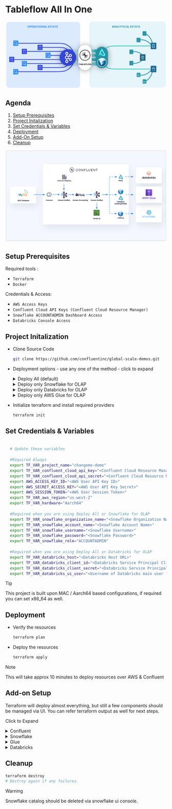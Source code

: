 # Tableflow All In One

![Tableflow](common/images/tableflow.png) 

## **Agenda**
1. [Setup Prerequisites](#step-1)
2. [Project Initalization](#step-2)
3. [Set Credentials & Variables](#step-3)
4. [Deployment](#step-4)
5. [Add-On Setup](#step-5)
6. [Cleanup](#step-6)

![Architecture](common/images/architecture.png) 

## <a name="step-1"></a>Setup Prerequisites
Required tools :
  - `Terraform`
  - `Docker`

Credentials & Access:
  - `AWS Access Keys`
  - `Confluent Cloud API Keys (Confluent Cloud Resource Manager)`
  - `Snowflake ACCOUNTADMIN Dashboard Access`
  - `Databricks Console Access`

## <a name="step-2"></a>Project Initalization
  - Clone Source Code
    
    ```bash
    git clone https://github.com/confluentinc/global-scale-demos.git
    ```
  - Deployment options - use any one of the method - click to expand
    <details>
      <summary>Deploy All (default)</summary>
    
      ```bash
      cd global-scale-demos/oltp-to-olap/deploy-all
      ```
    </details>
    <details>
      <summary>Deploy only Snowflake for OLAP</summary>
    
      ```bash
      cd global-scale-demos/oltp-to-olap/deploy-all
      export TF_VAR_enable_olap_databricks=false
      export TF_VAR_enable_olap_glue=false
      ```
    </details>
    <details>
      <summary>Deploy only Databricks for OLAP</summary>
    
      ```bash
      cd global-scale-demos/oltp-to-olap/deploy-alone
      export TF_VAR_enable_olap_databricks=true
      ```
    </details>
    <details>
      <summary>Deploy only AWS Glue for OLAP</summary>
    
      ```bash
      cd global-scale-demos/oltp-to-olap/deploy-alone
      export TF_VAR_enable_olap_glue=true
      ```
    </details>

  - Initialize terraform and install required providers
    ```bash
    terraform init
    ```

## <a name="step-3"></a>Set Credentials & Variables
  ```bash

    # Update these variables
    
    #Required Always
    export TF_VAR_project_name="changeme-demo"
    export TF_VAR_confluent_cloud_api_key="<Confluent Cloud Resource Management API Key Name>"
    export TF_VAR_confluent_cloud_api_secret="<Confluent Cloud Resource Management API Key Secret>"
    export AWS_ACCESS_KEY_ID="<AWS User API Key ID>"
    export AWS_SECRET_ACCESS_KEY="<AWS User API Key Secret>"
    export AWS_SESSION_TOKEN="<AWS User Session Token>"
    export TF_VAR_aws_region="us-west-2"
    export TF_VAR_hardware="Aarch64"
    
    #Required when you are using Deploy All or Snowflake for OLAP 
    export TF_VAR_snowflake_organization_name="<Snowflake Organization Name>"
    export TF_VAR_snowflake_account_name="<Snowflake Account Name>"
    export TF_VAR_snowflake_username="<Snowflake Username>"
    export TF_VAR_snowflake_password="<Snowflake Password>"
    export TF_VAR_snowflake_role="ACCOUNTADMIN"
    
    #Required when you are using Deploy All or Databricks for OLAP 
    export TF_VAR_databricks_host="<Databricks Host URL>"
    export TF_VAR_databricks_client_id="<Databricks Service Principal Client ID>"
    export TF_VAR_databricks_client_secret="<Databricks Service Principal Client Secret>"
    export TF_VAR_databricks_ui_user="<Username of Databricks main user for ui access>"
  ```
> [!TIP]
> This project is built upon MAC / Aarch64 based configurations, if required you can set x86_64 as well.

## <a name="step-4"></a>Deployment
- Verify the resources
  ```bash
  terraform plan
  ```
- Deploy the resources
  ```bash
  terraform apply
  ```
> [!NOTE]
> This will take approx 10 minutes to deploy resources over AWS & Confluent

## <a name="step-5"></a>Add-on Setup
 
  Terraform will deploy almost everything, but still a few components should be managed via UI. 
  You can refer terraform output as well for next steps.

  Click to Expand

  <details>
      <summary>Confluent</summary>
      Terraform OLTP module will enable Tableflow for topic: low_stock_alerts with ICEBERG and DELTA format. If tableflow is not in sync or in failed state , you have to resume it. 
  </details>

  <details>
      <summary>Snowflake</summary>
      Tableflow will take some time to save snapshots in AWS s3 buckets, Approx 15 min.
      Once data is sinked, create iceberg table in snowflake. Refer terraform output
      Start queryinig the table.
  </details>

  <details>
      <summary>Glue</summary>
      Refer terraform output and start queryinig the table in AWS Athena.
  </details>

  <details>
      <summary>Databricks</summary>
      Databricks requires to update AWS IAM Role Trust Policy with the role's own ARN for Assume Role. 
      Update Trust Policy is updated based upon the terraform output. 
      Create the table in databricks SQL Workspace with table location in s3, Refer terraform output.
      Start queryinig the table.
  </details>


## <a name="step-6"></a>Cleanup
  ```bash
  terraform destroy 
  # Destroy again if any failures.
  ```
> [!WARNING]
> Snowflake catalog should be deleted via snowflake ui console.
